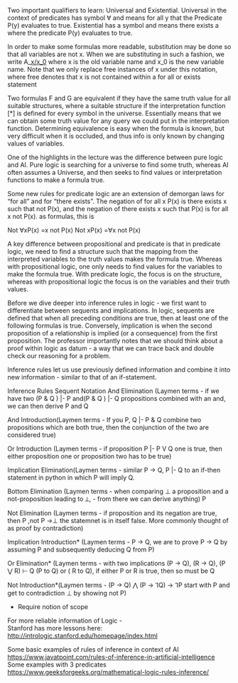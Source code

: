 
Two important qualifiers to learn: Universal and Existential. Universal in the context of predicates has symbol ∀ and means for all y 
that the Predicate P(y) evaluates to true. Existential has a symbol and means there exists a where the predicate P(y) evaluates to true.


In order to make some formulas more readable, substitution may be done so that all variables are not x. When we are substituting in such a fashion, 
we write A_[x/x_0](F) where x is the old variable name and x_0 is the new variable name. Note that we only replace free instances of x under this notation, 
where free denotes that x is not contained within a for all or exists statement 


Two formulas F and G are equivalent if they have the same truth value for all suitable structures, where a suitable structure if the interpretation function [*] 
is defined for every symbol in the universe. Essentially means that we can obtain some truth value for any query we could put in the interpretation function. 
Determining equivalence is easy when the formula is known, but very difficult when it is occluded, and thus info is only known by changing values of variables. 

One of the highlights in the lecture was the difference between pure logic and AI. Pure logic is searching for a universe to find some truth, whereas AI often assumes a Universe, 
and then seeks to find values or interpretation functions to make a formula true. 

Some new rules for predicate logic are an extension of demorgan laws for “for all” and for “there exists”. The negation of for all x P(x) is there exists x such that not P(x), 
and the negation of there exists x such that P(x) is for all x not P(x). as formulas, this is

Not ∀xP(x) =x not P(x)
Not xP(x) =∀x not P(x)

A key difference between propositional and predicate is that in predicate logic, we need to find a structure such that the mapping from the interpreted variables 
to the truth values makes the formula true. Whereas with propositional logic, one only needs to find values for the variables to make the formula true. 
With predicate logic, the focus is on the structure, whereas with propositional logic the focus is on the variables and their truth values. 

Before we dive deeper into inference rules in logic - we first want to differentiate between sequents and implications. In logic, sequents are defined that 
when all preceding conditions are true, then at least one of the following formulas is true. Conversely, implication is when the second proposition of a relationship 
is implied (or a consequence) from the first proposition. The professor importantly notes that we should think about a proof within logic as datum - a way that we can 
trace back and double check our reasoning for a problem.

Inference rules let us use previously defined information and combine it into new information - similar to that of an if-statement.


Inference Rules									Sequent Notation
And Elimination (Laymen terms - if we have two  	(P & Q ) |- P and(P & Q ) |- Q
propositions combined with an and, 
we can then derive P and Q

And Introduction(Laymen terms - If you 				P, Q |- P & Q
combine two propositions which are both true, 
then the conjunction of the two are considered true)

Or Introduction (Laymen terms - if proposition 		P |- P V Q
one is true, then either proposition one or 
proposition two has to be true)

Implication Elimination(Laymen terms - similar 		P → Q,  P |- Q
to an if-then statement in python 
in which P will imply Q.  

Bottom Elimination (Laymen terms - when comparing		⊥
 a proposition and a not-proposition leading to ⟂, 		-
 from there we can derive anything)						P




Not Elimination (Laymen terms - if proposition and 
its negation are true, then 						P ,not P →⊥
the statemnet is in itself false. More commonly
thought of as proof by contradiction)

Implication Introduction* (Laymen terms - 			P → Q,
we are to prove P → Q by assuming P and 
subsequently deducing Q from P)
 
Or Elimination* (Laymen terms - with two implications (P → Q), (R → Q), (P ⋁ R) ⊢ Q
(P to Q) or ( R to Q), if either P or R is true, 
then so must be Q

Not Introduction*(Laymen terms - 					(P → Q) ⋀  (P → ⅂Q) → ⅂P
start with P and get to contradiction
⊥ by showing not P)

* Require notion of scope

For more reliable information of Logic -  
Stanford has more lessons here: http://intrologic.stanford.edu/homepage/index.html

Some basic examples of rules of inference in context of AI 
https://www.javatpoint.com/rules-of-inference-in-artificial-intelligence
Some examples with 3 predicates
https://www.geeksforgeeks.org/mathematical-logic-rules-inference/

